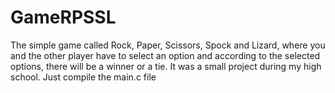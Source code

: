 # GameRPSSL
The simple game called Rock, Paper, Scissors, Spock and Lizard, where you and the other player have to select an option and according to the selected options, there will be a winner or a tie. It was a small project during my high school.
Just compile the main.c file
